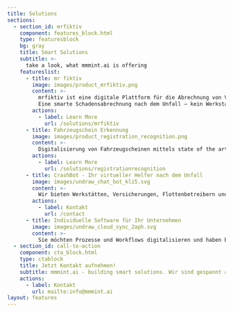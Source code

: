 ```yaml
---
title: Solutions
sections:
  - section_id: mrfiktiv
    component: features_block.html
    type: featuresblock
    bg: gray
    title: Smart Solutions
    subtitle: >-
      take a look, what mmmint.ai is offering
    featureslist:
      - title: mr fiktiv
        image: images/product_mrfiktiv.png
        content: >-
          mrfiktiv ist eine digitale Plattform für die Abrechnung von Versicherungsschäden nach einem Autounfall.​
          Eine smarte Schadensabrechnung nach dem Unfall – kein Werkstattbesuch, keine Reparatur und dank dem Einsatz von KI schnelles Geld. ​
        actions:
          - label: Learn More
            url: /solutions/mrfiktiv
      - title: Fahrzeugschein Erkennung
        image: images/product_registration_recognition.png
        content: >-
          Digitalisierung von Fahrzeugscheinen mittels state of the art object detection und optical character recognition (OCR). Durch Machine Learning zur automatisierten Anlage von Kundenfahrzeugen und Versicherungsfällen in Ihrem DMS System. mmmint.ai virtualisiert den Fahrzeugschein sowohl für den Werkstattbesuch, Flottenbetreiber und Fuhrparkmanager.
        actions:
          - label: Learn More
            url: /solutions/registrationrecognition
      - title: CrashBot - Ihr virtueller Helfer nach dem Unfall
        image: images/undraw_chat_bot_kli5.svg
        content: >-
          Wir bieten Werkstätten, Versicherungen, Flottenbetreibern und Fuhrparkmanagern einen auf KI trainierten Chatbot an. Die Antworten werden durch Deep Learning optimiert und geben dem Endkunden Sicherheit im Umgang mit dieser schwierigen Thematik. Unser CrashBot lernt gerade für seinen großen Auftritt - wenn Sie von Anfang dabei sein möchten, melden Sie sich gerne hier für unsere Updates an.
        actions:
          - label: Kontakt
            url: /contact
      - title: Individuelle Software für Ihr Unternehmen
        image: images/undraw_cloud_sync_2aph.svg
        content: >-
          Sie möchten Prozesse und Workflows digitalisieren und haben bereits konkrete Ideen? Wir entwickeln gemeinsam mit Ihnen datenbasierte digitale Services. Maßgeschneiderte Lösungen mit modernster Technologie. Die Projekte werden gemeinsam erarbeitet. Sprechen Sie uns gerne an.
  - section_id: call-to-action
    component: cta_block.html
    type: ctablock
    title: Jetzt Kontakt aufnehmen!
    subtitle: mmmint.ai - building smart solutions. Wir sind gespannt auf Ihre Herausforderung
    actions:
      - label: Kontakt
        url: mailto:info@mmmint.ai
layout: features
---
```

